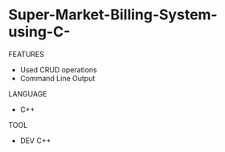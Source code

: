 # Super-Market-Billing-System-using-C-
FEATURES
* Used CRUD operations
* Command Line Output

LANGUAGE
* C++

TOOL
* DEV C++
